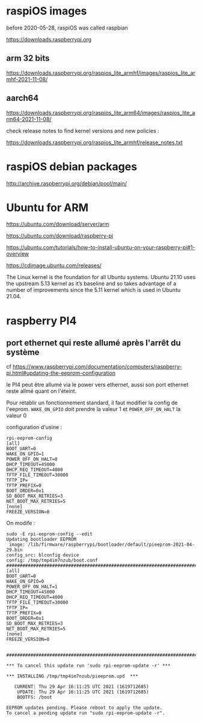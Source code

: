 # raspiOS images

before 2020-05-28, raspiOS was called raspbian

https://downloads.raspberrypi.org 

## arm 32 bits

https://downloads.raspberrypi.org/raspios_lite_armhf/images/raspios_lite_armhf-2021-11-08/ 

## aarch64

https://downloads.raspberrypi.org/raspios_lite_arm64/images/raspios_lite_arm64-2021-11-08/  

check release notes to find kernel versions and new policies :

https://downloads.raspberrypi.org/raspios_lite_armhf/release_notes.txt

# raspiOS debian packages

http://archive.raspberrypi.org/debian/pool/main/ 



# Ubuntu for ARM

https://ubuntu.com/download/server/arm

https://ubuntu.com/download/raspberry-pi

https://ubuntu.com/tutorials/how-to-install-ubuntu-on-your-raspberry-pi#1-overview

https://cdimage.ubuntu.com/releases/

The Linux kernel is the foundation for all Ubuntu systems. Ubuntu 21.10 uses the upstream 5.13 kernel as it’s baseline and so takes advantage of a number of improvements since the 5.11 kernel which is used in Ubuntu 21.04.

# raspberry PI4 

## port ethernet qui reste allumé après l'arrêt du système

cf https://www.raspberrypi.com/documentation/computers/raspberry-pi.html#updating-the-eeprom-configuration

le PI4 peut être allumé via le power vers ethernet, aussi son port ethernet reste allmé quant on l'éteint.

Pour rétablir un fonctionnement standard, il faut modifier la config de l'eeprom. `WAKE_ON_GPIO` doit prendre la valeur 1 et `POWER_OFF_ON_HALT` la valeur 0

configuration d'usine :
```
rpi-eeprom-config
[all]
BOOT_UART=0
WAKE_ON_GPIO=1
POWER_OFF_ON_HALT=0
DHCP_TIMEOUT=45000
DHCP_REQ_TIMEOUT=4000
TFTP_FILE_TIMEOUT=30000
TFTP_IP=
TFTP_PREFIX=0
BOOT_ORDER=0x1
SD_BOOT_MAX_RETRIES=3
NET_BOOT_MAX_RETRIES=5
[none]
FREEZE_VERSION=0
```
On modife :
```
sudo -E rpi-eeprom-config --edit
Updating bootloader EEPROM
 image: /lib/firmware/raspberrypi/bootloader/default/pieeprom-2021-04-29.bin
config_src: blconfig device
config: /tmp/tmp4im7nzub/boot.conf
################################################################################
[all]
BOOT_UART=0
WAKE_ON_GPIO=0
POWER_OFF_ON_HALT=1
DHCP_TIMEOUT=45000
DHCP_REQ_TIMEOUT=4000
TFTP_FILE_TIMEOUT=30000
TFTP_IP=
TFTP_PREFIX=0
BOOT_ORDER=0x1
SD_BOOT_MAX_RETRIES=3
NET_BOOT_MAX_RETRIES=5
[none]
FREEZE_VERSION=0


################################################################################

*** To cancel this update run 'sudo rpi-eeprom-update -r' ***

*** INSTALLING /tmp/tmp4im7nzub/pieeprom.upd  ***

   CURRENT: Thu 29 Apr 16:11:25 UTC 2021 (1619712685)
    UPDATE: Thu 29 Apr 16:11:25 UTC 2021 (1619712685)
    BOOTFS: /boot

EEPROM updates pending. Please reboot to apply the update.
To cancel a pending update run "sudo rpi-eeprom-update -r".
```

